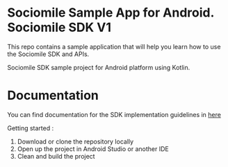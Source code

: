 # Sociomile Sample App for Android. Sociomile SDK V1

This repo contains a sample application that will help you learn how to use the Sociomile SDK and APIs.

Sociomile SDK sample project for Android platform using Kotlin.

# Documentation
You can find documentation for the SDK implementation guidelines in [here](https://di.ngetest.com/docs/sdk-live-chat-sociomile/)

Getting started :

1. Download or clone the repository locally
2. Open up the project in Android Studio or another IDE
3. Clean and build the project
